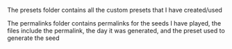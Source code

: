 The presets folder contains all the custom presets that I have created/used

The permalinks folder contains permalinks for the seeds I have played, the files include the permalink, the day it was generated, and the preset used to generate the seed

